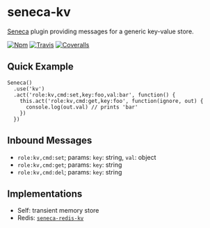 # seneca-kv
[Seneca](senecajs.org) plugin providing messages for a generic key-value store.

[![Npm][BadgeNpm]][Npm]
[![Travis][BadgeTravis]][Travis]
[![Coveralls][BadgeCoveralls]][Coveralls]



## Quick Example

```
Seneca()
  .use('kv')
  .act('role:kv,cmd:set,key:foo,val:bar', function() {
    this.act('role:kv,cmd:get,key:foo', function(ignore, out) {
      console.log(out.val) // prints 'bar'
    })
  })
```


## Inbound Messages

* `role:kv,cmd:set`; params: `key`: string, `val`: object
* `role:kv,cmd:get`; params: `key`: string
* `role:kv,cmd:del`; params: `key`: string


## Implementations

* Self: transient memory store
* Redis: [`seneca-redis-kv`](https://github.com/voxgig/seneca-redis-kv)


[BadgeCoveralls]: https://coveralls.io/repos/voxgig/seneca-kv/badge.svg?branch=master&service=github
[BadgeNpm]: https://badge.fury.io/js/seneca-kv.svg
[BadgeTravis]: https://travis-ci.org/voxgig/seneca-kv.svg?branch=master
[Coveralls]: https://coveralls.io/github/voxgig/seneca-kv?branch=master
[Npm]: https://www.npmjs.com/package/seneca-kv
[Travis]: https://travis-ci.org/voxgig/seneca-kv?branch=master
